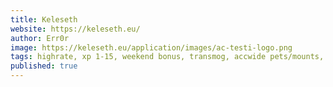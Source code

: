 ```yaml
---
title: Keleseth
website: https://keleseth.eu/
author: Err0r
image: https://keleseth.eu/application/images/ac-testi-logo.png
tags: highrate, xp 1-15, weekend bonus, transmog, accwide pets/mounts, pvp titles, instant 80, startchar, startEQ, soloLFG, scaled raids, crossfaction
published: true
---
```


